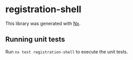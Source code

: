 # registration-shell

This library was generated with [Nx](https://nx.dev).

## Running unit tests

Run `nx test registration-shell` to execute the unit tests.
